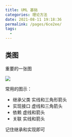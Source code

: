 ```yaml
---
title: UML 基础
categories: 理论方法
date: 2021-08-11 19:18:36
permalink: /pages/6ce2ee/
tags: 
  - 
---
```


## 类图

重要的一张图 

![](https://upload.wikimedia.org/wikipedia/commons/0/0b/Uml_class_relation_arrows_en.svg.png)

常用的图示：

- 继承父类 实线和三角形箭头
- 实现接口 虚线和三角箭头
- 依赖 虚线和箭头
- 关联 实线和箭头

记住继承和实现即可
